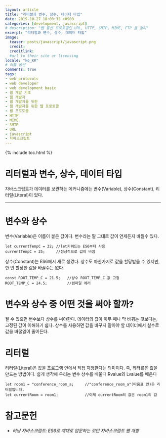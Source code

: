 ```yaml
---
layout: article
title: "리터럴과 변수, 상수, 데이터 타입"
date: 2019-10-27 18:00:32 +0900
categories: [development, javascript]
# description: "웹 통신 프로토콜인 URL, HTTP, SMTP, MIME, FTP 을 정리"
excerpt: "리터럴과 변수, 상수, 데이터 타입"
image:
  teaser: posts/javascript/javascript.png
  credit: 
  creditlink: 
  #url to their site or licensing
locale: "ko_KR"
# 리플 옵션
comments: true
tags:
- web protocols
- web developer
- web development basic
- 웹 개발 기초
- 웹 개발자
- 웹 개발자를 위한
- 웹 개발자를 위한 웹 프로토콜
- 웹 프로토콜
- HTTP
- MIME
- SMTP
- URL
- javascript
- 자바스크립트
---
```

{% include toc.html %}


# 리터럴과 변수, 상수, 데이터 타입
자바스크립트가 데이터를 보관하는 메커니즘에는 변수(Variable), 상수(Constant), 리터럴(Literal)이 있다.

---

# 변수와 상수

변수(Variable)은 이름이 붙은 값이다. 변수라는 말 그대로 값이 언제든지 바뀔수 있다.

```
let currentTempC = 22; //let키워드는 ES6부터 사용
currentTempC = 25;     //정상적으로 값이 바뀜
```

상수(Constant)는 ES6에서 새로 생겼다. 상수도 마찬가지로 값을 할당받을 수 있지만, 한 번 할당한 값을 바꿀수는 없다.

```
const ROOT_TEMP_C = 21.5;   //상수 ROOT_TEMP_C 값 고정
ROOT_TEMP_C = 24.5;         //컴파일 에러
```


# 변수와 상수 중 어떤 것을 써야 할까?

될 수 있으면 변수보다 상수를 써야한다. 데이터의 값이 아무 때나 막 바뀌는 것보다는, 고정된 값이 이해하기 쉽다.
상수를 사용하면 값을 바꾸지 말아야 할 데이터에서 실수로 값을 바꿀일이 줄어든다.



# 리터럴

리터럴(Literal)은 값을 프로그램 안에서 직접 지정한다는 의미이다. 즉, 리터를은 값을 만드는 방법이다.
쉽게 생각해 우리는 변수 상수를 배울때 Rvalue와 Lvalue를 배운다

```
let room1 = "conference_room_a;     //"conference_room_a"(따움표 안)은 리터럴입니다.
let currentRoom = room1;            //이제 currentRoom의 값은 room1의 값
```

# 참고문헌
- *러닝 자바스크립트: ES6로 제대로 입문하는 모던 자바스크립트 웹 개발*
